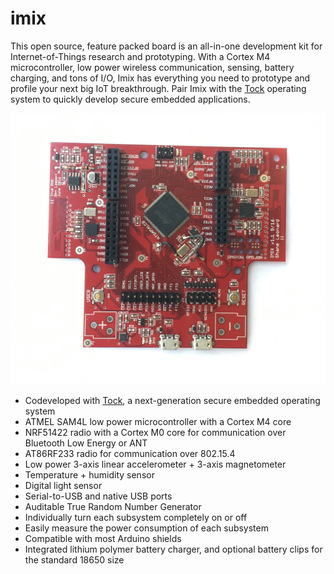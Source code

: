 imix
====

This open source, feature packed board is an all-in-one development kit for
Internet-of-Things research and prototyping. With a Cortex M4 microcontroller,
low power wireless communication, sensing, battery charging, and tons of I/O,
Imix has everything you need to prototype and profile your next big IoT
breakthrough. Pair Imix with the [Tock](http://github.com/helena-project/tock)
operating system to quickly develop secure embedded applications.

![Imix](media/imix.jpeg)

- Codeveloped with [Tock](http://github.com/helena-project/tock), a next-generation secure embedded operating system
- ATMEL SAM4L low power microcontroller with a Cortex M4 core
- NRF51422 radio with a Cortex M0 core for communication over Bluetooth Low Energy or ANT
- AT86RF233 radio for communication over 802.15.4
- Low power 3-axis linear accelerometer + 3-axis magnetometer
- Temperature + humidity sensor
- Digital light sensor
- Serial-to-USB and native USB ports
- Auditable True Random Number Generator
- Individually turn each subsystem completely on or off
- Easily measure the power consumption of each subsystem
- Compatible with most Arduino shields
- Integrated lithium polymer battery charger, and optional battery clips for the standard 18650 size
